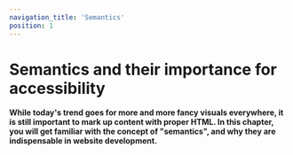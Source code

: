 ```yaml
---
navigation_title: 'Semantics'
position: 1
---
```


# Semantics and their importance for accessibility

**While today's trend goes for more and more fancy visuals everywhere, it is still important to mark up content with proper HTML. In this chapter, you will get familiar with the concept of "semantics", and why they are indispensable in website development.**
